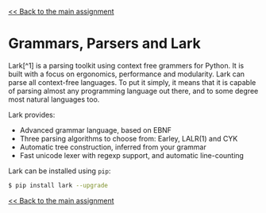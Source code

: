 [<< Back to the main assignment](nifty2022.md)

# Grammars, Parsers and Lark

Lark[^1] is a parsing toolkit using context free grammers for Python.
It is built with a focus on ergonomics, performance and modularity.
Lark can parse all context-free languages. 
To put it simply, it means that it is capable of parsing almost any programming language out there, and to some degree most natural languages too.

Lark provides:

- Advanced grammar language, based on EBNF
- Three parsing algorithms to choose from: Earley, LALR(1) and CYK
- Automatic tree construction, inferred from your grammar
- Fast unicode lexer with regexp support, and automatic line-counting

Lark can be installed using `pip`:

```bash
$ pip install lark --upgrade
```

[<< Back to the main assignment](nifty2022.md)